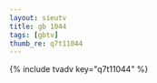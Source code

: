 ```yaml
--- 
layout: sieutv
title: gb 1044
tags: [gbtv]
thumb_re: q7t11044
---
```

{% include tvadv key="q7t11044" %} 

